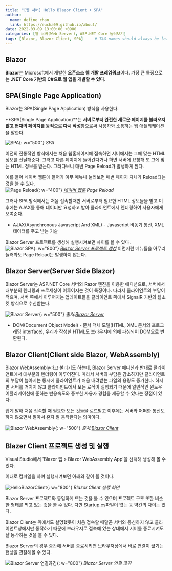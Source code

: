 ```yaml
---
title: "[웹 서버] Hello Blazor Client + SPA"
author:
  name: define_chan
  link: https://eucha09.github.io/about/
date: 2022-03-09 13:00:00 +0900
categories: [웹 서버(Web Server), ASP.NET Core 둘러보기]
tags: [Blazor, Blazor Client, SPA]     # TAG names should always be lowercase
---
```


## **Blazor**

**Blazor**는 Microsoft에서 개발한 **오픈소스 웹 개발 프레임워크**이다. 가장 큰 특징으로는 **.NET Core 기반의 C#으로 웹 앱을 개발할 수 있다.**

## **SPA(Single Page Application)**

Blazor는 SPA(Single Page Application) 방식을 사용한다.

**SPA(Single Page Application)**는 **서버로부터 완전한 새로운 페이지를 불러오지 않고 현재의 페이지를 동적으로 다시 작성**함으로써 사용자와 소통하는 웹 애플리케이션을 말한다.

![SPA](/assets/img/posts/webserver/SPA.png){: w="500"}
_SPA_

이전의 전통적인 방식에서는 처음 웹홈페이지에 접속하면 서버에서는 그에 맞는 HTML 정보를 전달해준다. 그러고 다른 페이지에 들어간다거나 하면 서버에 요청해 또 그에 맞는 HTML 정보를 받는다. 그러다보니 매번 Page Reload가 발생하게 된다.

예를 들어 네이버 웹툰에 들어가 아무 메뉴나 눌러보면 매번 페이지 자체가 Reload되는 것을 볼 수 있다.   
![Page Reload](/assets/img/posts/webserver/PageReload.png){: w="400"}
_[네이버 웹툰](https://comic.naver.com/index) Page Reload_

그러나 SPA 방식에서는 처음 접속할때만 서버로부터 필요한 HTML 정보들을 받고 이후에는 AJAX를 통해 데이터만 요청하고 받아 클라이언트에서 렌더링하여 사용자에게 보여준다.

* AJAX(Asynchronous Javascript And XML) - Javascript 비동기 통신, XML 데이터를 주고 받는 기술

Blazor Server 프로젝트를 생성해 실행시켜보면 차이를 볼 수 있다.   
![Blazor SPA](/assets/img/posts/webserver/Blazor_FetchData.png){: w="800"}
_[Blazor Server 프로젝트 생성](https://eucha09.github.io/posts/HelloBlazorServer/)_
이런저런 메뉴들을 아무리 눌러봐도 Page Reload는 발생하지 않는다.

## **Blazor Server(Server Side Blazor)**

Blazor Server는 ASP.NET Core 서버와 Razor 엔진을 이용한 에디션으로, 서버에서 대부분의 렌더링과 프로세싱이 이루어지는 것이 특징이다. 따라서 클라이언트의 부담이 적으며, 서버 쪽에서 이루어지는 업데이트들을 클라이언트 쪽에서 SignalR 기반의 웹소켓 방식으로 수신받는다.

![Blazor Server](/assets/img/posts/webserver/blazor-server.png){: w="500"}
_출처:[Blazor Server](https://docs.microsoft.com/ko-kr/aspnet/core/blazor/?view=aspnetcore-6.0)_
* DOM(Document Object Model) - 문서 객체 모델(HTML, XML 문서의 프로그래밍 interface), 우리가 작성한 HTML도 브라우저에 의해 파싱되어 DOM으로 변환된다.

## **Blazor Client(Client side Blazor, WebAssembly)**

Blazor WebAssembly라고 불리기도 하는데, Blazor Server 에디션과 반대로 클라이언트에서 대부분의 렌더링이 이루어진다. 따라서 서버의 부담은 감소하지만 클라이언트의 부담이 높아지는 동시에 클라이언트가 처음 내려받는 파일의 용량도 증가한다. 하지만 서버를 거치지 않고 클라이언트에서 모든 로직이 실행되기 때문에 일반적인 윈도우 어플리케이션에 준하는 반응속도와 풍부한 사용자 경험을 제공할 수 있다는 장점이 있다.

쉽게 말해 처음 접속할 때 필요한 모든 것들을 로드받고 이후에는 서버와 어떠한 통신도 하지 않으면서 알아서 혼자 잘 동작한다는 의미이다.

![Blazor WebAssembly](/assets/img/posts/webserver/blazor-webassembly.png){: w="500"}
_출처:[Blazor Client](https://docs.microsoft.com/ko-kr/aspnet/core/blazor/?view=aspnetcore-6.0)_

## **Blazer Client 프로젝트 생성 및 실행**

Visual Studio에서 'Blazor 앱 > Blazor WebAssembly App'을 선택해 생성해 볼 수 있다.

이대로 컴파일을 하여 실행시켜보면 아래와 같이 뜰 것이다.

![HelloBlazorClient](/assets/img/posts/webserver/HelloBlazorClient.png){: w="800"}
_Blazor Client 실행 화면_

Blazor Server 프로젝트와 동일하게 뜨는 것을 볼 수 있으며 프로젝트 구조 또한 비슷한 형태를 띄고 있는 것을 볼 수 있다. 다만 Startup.cs파일이 없는 등 약간의 차이는 있다.

Blazor Client는 위에서도 설명했듯이 처음 접속할 때말곤 서버와 통신하지 않고 클라이언트상에서만 동작하기 때문에 브라우저로 접속해 있는 상태에서 서버를 종료시켜도 잘 동작하는 것을 볼 수 있다.

Blazor Server의 경우 중간에 서버를 종료시키면 브라우저상에서 바로 연결이 끊기는 현상을 관찰해볼 수 있다.

![Blazor Server 연결끊김](/assets/img/posts/webserver/BlazorServer연결끊김.png){: w="800"}
_Blazor Server 연결 끊김_
